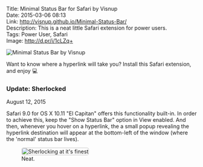 Title: Minimal Status Bar for Safari by Visnup  
Date: 2015-03-06 08:13  
Link: http://visnup.github.io/Minimal-Status-Bar/  
Description: This is a neat little Safari extension for power users.  
Tags: Power User, Safari  
Image: http://d.pr/i/1cLZq+

<p><img class="screenshot" src="http://d.pr/i/1cLZq+" alt="Minimal Status Bar by Visnup" title="Minimal Status Bar by Visnup"></p>

Want to know where a hyperlink will take you? Install this Safari extension, and enjoy  💻

<aside class="update">

### Update: Sherlocked
<p class="updateTime"><time datetime="2015-08-12">August 12, 2015</time></p>

Safari 9.0 for OS X 10.11 "El Capitan" offers this functionality built-in. In order to achieve this, keep the "Show Status Bar" option in View enabled. And then, whenever you hover on a hyperlink, the a small popup revealing the hyperlink destination will appear at the bottom-left of the window (where the 'normal' status bar lives).

<figure>
	<img src="http://d.pr/i/1ii3O+" alt="Sherlocking at it's finest" title="Sherlocking at it's finest" style="border: 2px solid #ddd; border-radius: 0.4em;">
	<figcaption>Neat.</figcaption>
</figure>

</aside>